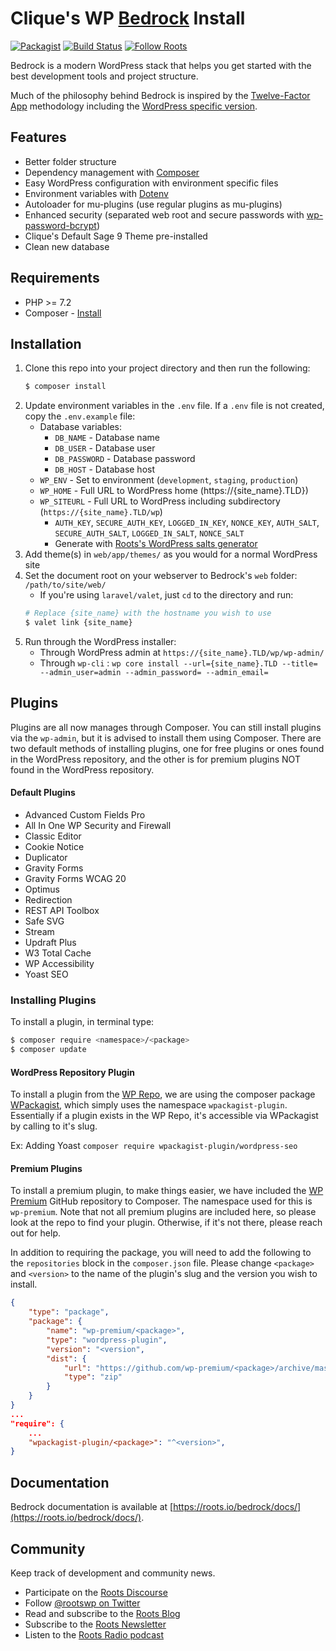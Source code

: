 # Clique's WP [Bedrock](https://roots.io/bedrock/) Install

[![Packagist](https://img.shields.io/packagist/v/roots/bedrock.svg?style=flat-square)](https://packagist.org/packages/roots/bedrock)
[![Build Status](https://img.shields.io/circleci/build/gh/roots/bedrock?style=flat-square)](https://circleci.com/gh/roots/bedrock)
[![Follow Roots](https://img.shields.io/twitter/follow/rootswp.svg?style=flat-square&color=1da1f2)](https://twitter.com/rootswp)

Bedrock is a modern WordPress stack that helps you get started with the best development tools and project structure.

Much of the philosophy behind Bedrock is inspired by the [Twelve-Factor App](http://12factor.net/) methodology including the [WordPress specific version](https://roots.io/twelve-factor-wordpress/).

## Features

* Better folder structure
* Dependency management with [Composer](https://getcomposer.org)
* Easy WordPress configuration with environment specific files
* Environment variables with [Dotenv](https://github.com/vlucas/phpdotenv)
* Autoloader for mu-plugins (use regular plugins as mu-plugins)
* Enhanced security (separated web root and secure passwords with [wp-password-bcrypt](https://github.com/roots/wp-password-bcrypt))
* Clique's Default Sage 9 Theme pre-installed
* Clean new database

## Requirements

* PHP >= 7.2
* Composer - [Install](https://getcomposer.org/doc/00-intro.md#installation-linux-unix-osx)

## Installation

1. Clone this repo into your project directory and then run the following:
    ```sh
    $ composer install
    ```
2. Update environment variables in the `.env` file. If a `.env` file is not created, copy the `.env.example` file:
    * Database variables:
        * `DB_NAME` - Database name
        * `DB_USER` - Database user
        * `DB_PASSWORD` - Database password
        * `DB_HOST` - Database host
    * `WP_ENV` - Set to environment (`development`, `staging`, `production`)
    * `WP_HOME` - Full URL to WordPress home (https://{site_name}.TLD})
    * `WP_SITEURL` - Full URL to WordPress including subdirectory (`https://{site_name}.TLD/wp`)
        * `AUTH_KEY`, `SECURE_AUTH_KEY`, `LOGGED_IN_KEY`, `NONCE_KEY`, `AUTH_SALT`, `SECURE_AUTH_SALT`, `LOGGED_IN_SALT`, `NONCE_SALT`
        * Generate with [Roots's WordPress salts generator](https://roots.io/salts.html)
3. Add theme(s) in `web/app/themes/` as you would for a normal WordPress site
4. Set the document root on your webserver to Bedrock's `web` folder: `/path/to/site/web/`
    * If you're using `laravel/valet`, just `cd` to the directory and run:
    ```sh
   # Replace {site_name} with the hostname you wish to use
   $ valet link {site_name}
   ```
5. Run through the WordPress installer:
    * Through WordPress admin at `https://{site_name}.TLD/wp/wp-admin/`
    * Through `wp-cli` : `wp core install --url={site_name}.TLD --title= --admin_user=admin --admin_password= --admin_email=`

## Plugins

Plugins are all now manages through Composer. You can still install plugins via the `wp-admin`, but it is advised to install them using Composer. There are two default methods of installing plugins, one for free plugins or ones found in the WordPress repository, and the other is for premium plugins NOT found in the WordPress repository.

#### Default Plugins

* Advanced Custom Fields Pro
* All In One WP Security and Firewall
* Classic Editor
* Cookie Notice
* Duplicator
* Gravity Forms
* Gravity Forms WCAG 20
* Optimus
* Redirection
* REST API Toolbox
* Safe SVG
* Stream
* Updraft Plus
* W3 Total Cache
* WP Accessibility
* Yoast SEO

### Installing Plugins
To install a plugin, in terminal type:
```sh
$ composer require <namespace>/<package>
$ composer update
```

#### WordPress Repository Plugin

To install a plugin from the [WP Repo](https://wordpress.org/plugins/), we are using the composer package [WPackagist](https://wpackagist.org), which simply uses the namespace `wpackagist-plugin`. Essentially if a plugin exists in the WP Repo, it's accessible via WPackagist by calling to it's slug.

Ex: Adding Yoast `composer require wpackagist-plugin/wordpress-seo`

#### Premium Plugins

To install a premium plugin, to make things easier, we have included the [WP Premium](https://github.com/wp-premium/) GitHub repository to Composer. The namespace used for this is `wp-premium`. Note that not all premium plugins are included here, so please look at the repo to find your plugin. Otherwise, if it's not there, please reach out for help.

In addition to requiring the package, you will need to add the following to the `repositories` block in the `composer.json` file. Please change `<package>` and `<version>` to the name of the plugin's slug and the version you wish to install.

```json
{
    "type": "package",
    "package": {
        "name": "wp-premium/<package>",
        "type": "wordpress-plugin",
        "version": "<version",
        "dist": {
            "url": "https://github.com/wp-premium/<package>/archive/master.zip",
            "type": "zip"
        }
    }
}
...
"require": {
    ...
    "wpackagist-plugin/<package>": "^<version>",
}
```

## Documentation

Bedrock documentation is available at [https://roots.io/bedrock/docs/](https://roots.io/bedrock/docs/).

## Community

Keep track of development and community news.

* Participate on the [Roots Discourse](https://discourse.roots.io/)
* Follow [@rootswp on Twitter](https://twitter.com/rootswp)
* Read and subscribe to the [Roots Blog](https://roots.io/blog/)
* Subscribe to the [Roots Newsletter](https://roots.io/subscribe/)
* Listen to the [Roots Radio podcast](https://roots.io/podcast/)
